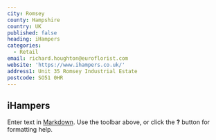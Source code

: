 ```yaml
---
city: Romsey
county: Hampshire
country: UK
published: false
heading: iHampers
categories:
  - Retail
email: richard.houghton@euroflorist.com
website: 'https://www.ihampers.co.uk/'
address1: Unit 35 Romsey Industrial Estate
postcode: SO51 0HR
---
```

## iHampers

Enter text in [Markdown](http://daringfireball.net/projects/markdown/). Use the toolbar above, or click the **?** button for formatting help.
